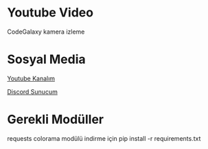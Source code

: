 # Youtube Video
CodeGalaxy kamera izleme
# Sosyal Media
[Youtube Kanalım ](https://www.youtube.com/channel/UCNNwN5mEDnkiQcmeIpC5Uqg)

[Discord Sunucum](https://discord.gg/PbUTzZKsdk)

# Gerekli Modüller
requests
colorama
modülü indirme için pip install -r requirements.txt
